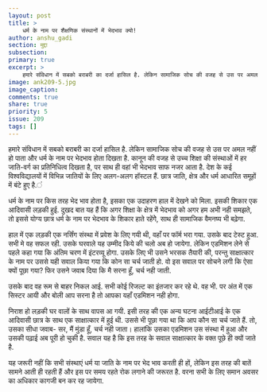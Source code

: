 ```yaml
---
layout: post
title: >
    धर्म के नाम पर शैक्षणिक संस्थानों में भेदभाव क्यो!
author: anshu_gadi
section: मुद्दा
subsection:
primary: true
excerpt: >
    हमारे संविधान में सबको बराबरी का दर्जा हासिल है. लेकिन सामाजिक सोच की वजह से उस पर अमल नहीं हो पाता और धर्म के नाम पर भेदभाव होता दिखता है. कानून की वजह से उच्च शिक्षा की संस्थाओं में हर जाति-वर्ग का प्रतिनिधित्व दिखता है, पर साथ ही वहां भी भेदभाव साफ नजर आता है.
image: ank209-5.jpg
image_caption: 
comments: true
share: true
priority: 5
issue: 209
tags: []
---
```


हमारे संविधान में सबको बराबरी का दर्जा हासिल है. लेकिन सामाजिक सोच की वजह से उस पर अमल नहीं हो पाता और धर्म के नाम पर भेदभाव होता दिखता है. कानून की वजह से उच्च शिक्षा की संस्थाओं में हर जाति-वर्ग का प्रतिनिधित्व दिखता है, पर साथ ही वहां भी भेदभाव साफ नजर आता है. देश के कई विश्वविद्यालयों में विभिन्न जातियों के लिए अलग-अलग हॉस्टल हैं. छात्र जाति, क्षेत्र और धर्म आधारित समूहों में बंटे हुए है.ं

धर्म के नाम पर किस तरह भेद भाव होता है, इसका एक उदाहरण हाल में देखने को मिला. इसकी शिकार एक आदिवासी लड़की हुई. दुखद बात यह हैं कि अगर शिक्षा के क्षेत्र में भेदभाव को अगर हम अभी नही समझते, तो इससे योग्य छात्र धर्म के नाम पर भेदभाव के शिकार हाते रहेंगेे, साथ ही सामाजिक वैमनष्य भी बढ़ेगा.

हाल में एक लड़की एक नर्सिंग संस्था में प्रवेश के लिए गयी थी, वहाँ पर फॉर्म भरा गया. उसके बाद टेस्ट हुआ. सभी मे वह सफल रही. उसके घरवाले यह उम्मीद किये की चलो अब हो जायेगा. लेकिन एडमिशन लेने से पहले कहा गया कि अंतिम चरण में इंटरव्यू होगा. उसके लिए भी उसने भरसक तैयारी की, परन्तु साक्षात्कार के नाम पर उससे यही सवाल किया गया कि कोन सा चर्च जाती हो. वो इस सवाल पर सोचने लगी कि ऐसा क्यों पूछा गया? फिर उसने जवाब दिया कि मै सरना हूँ, चर्च नही जाती.

उसके बाद वह रूम से बाहर निकल आई. सभी कोई रिजल्ट का इंतजार कर रहे थे. वह भी. पर अंत में एक सिस्टर आयी और बोली आप सरना है तो आपका यहाँ एडमिशन नही होगा.

निराश हो लड़की घर वालों के साथ वापस आ गयी.
इसी तरह की एक अन्य घटना आईटीआई के एक आदिवासी छात्र के साथ एक साक्षात्कार में हुई थी. उससे भी पूछा गया था कि आप कौन सा चर्च जाते हैं. तो, उसका सीधा जवाब- सर, मैं मुंडा हूँ, चर्च नही जाता। हालांकि उसका एडमिशन उस संस्था में हुआ और उसकी पढ़ाई अब पूरी हो चुकी है. सवाल यह है कि इस तरह के सवाल साक्षात्कार के वक्त पूछे ही क्यों जाते है.

यह जरूरी नहीं कि सभी संस्थाएं धर्म या जाति के नाम पर भेद भाव करती ही हों, लेकिन इस तरह की बातें सामने आती ही रहती हैं और इस पर समय रहते रोक लगाने की जरूरत है. वरना सभी के लिए समान अवसर का अधिकार कागजी बन कर रह जायेगा.